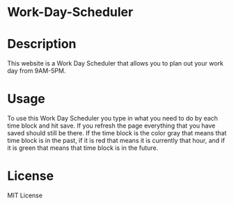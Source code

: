 # Work-Day-Scheduler

# Description
This website is a Work Day Scheduler that allows you to plan out your work day from 9AM-5PM. 

# Usage
To use this Work Day Scheduler you type in what you need to do by each time block and hit save. If you refresh the page everything that you have saved should still be there. If the time block is the color gray that means that time block is in the past, if it is red that means it is currently that hour, and if it is green that means that time block is in the future. 

# License
MIT License